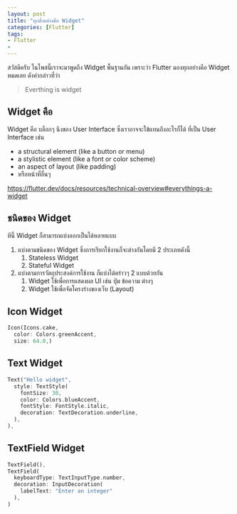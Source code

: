 ```yaml
---
layout: post
title: "ทุกสิ่งอย่างคือ Widget"
categories: [Flutter]
tags:	
- Flutter
- 
---
```


สวัสดีครับ ในโพสนี้เราจะมาพูดถึง Widget พื้นฐานกัน เพราะว่า Flutter มองทุกอย่างคือ Widget หมดเลย ดังคำกล่าวที่ว่า

> Everthing is widget

## Widget คือ

Widget คือ บล็อกๆ นึงของ User Interface ซึ่งเราอาจจะใข้แทนถึงอะไรก็ได้ ที่เป็น User Interface
เช่น
- a structural element (like a button or menu)
- a stylistic element (like a font or color scheme)
- an aspect of layout (like padding)
- หรือหน้าที่อื่นๆ 

https://flutter.dev/docs/resources/technical-overview#everythings-a-widget

## ชนิดของ Widget

ทีนี้ Widget ก็สามารถแบ่งออกเป็นได้หลายแบบ

1. แบ่งตามชนิดของ Widget ซึ่งการเรียกใช้งานก็จะต่างกันโดยมี 2 ประเภทดังนี้ 
   1. Stateless Widget
   2. Stateful Widget
2. แบ่งตามการวัตถุประสงค์การใช้งาน ก็แบ่งได้คร่าวๆ 2 แบบด้วยกัน
   1. Widget ใช้เพื่อการแสดงผล UI เช่น ปุ่ม ข้อความ ต่างๆ
   2. Widget ใช้เพื่อจัดโครงร่างของเว็บ (Layout)

## Icon Widget
```dart
Icon(Icons.cake,
  color: Colors.greenAccent,
  size: 64.0,)
```

## Text Widget
```dart
Text("Hello widget",
  style: TextStyle(
    fontSize: 30,
    color: Colors.blueAccent,
    fontStyle: FontStyle.italic,
    decoration: TextDecoration.underline,
  ),
),
```

## TextField Widget
```dart
TextField(),
TextField(
  keyboardType: TextInputType.number,
  decoration: InputDecoration(
    labelText: "Enter an integer"
  ),
)
```